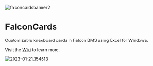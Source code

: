 ![falconcardsbanner2](https://user-images.githubusercontent.com/14366399/221242172-d2b5e390-6483-4d00-ae75-c9c9c96db8df.jpg)
# FalconCards
Customizable kneeboard cards in Falcon BMS using Excel for Windows.

Visit the [Wiki](https://github.com/avan069/falconcards/wiki) to learn more.

![2023-01-21_154613](https://user-images.githubusercontent.com/14366399/221247926-197d48b8-91a2-4dba-befb-d1ee15d50dda.jpg)
